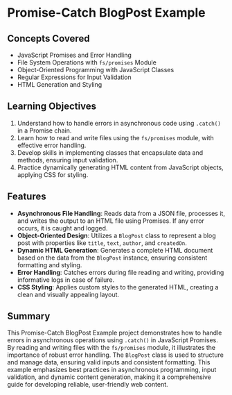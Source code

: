 # Promise-Catch BlogPost Example

## Concepts Covered

- JavaScript Promises and Error Handling
- File System Operations with `fs/promises` Module
- Object-Oriented Programming with JavaScript Classes
- Regular Expressions for Input Validation
- HTML Generation and Styling

## Learning Objectives

1. Understand how to handle errors in asynchronous code using `.catch()` in a Promise chain.
2. Learn how to read and write files using the `fs/promises` module, with effective error handling.
3. Develop skills in implementing classes that encapsulate data and methods, ensuring input validation.
4. Practice dynamically generating HTML content from JavaScript objects, applying CSS for styling.

## Features

- **Asynchronous File Handling**: Reads data from a JSON file, processes it, and writes the output to an HTML file using Promises. If any error occurs, it is caught and logged.
- **Object-Oriented Design**: Utilizes a `BlogPost` class to represent a blog post with properties like `title`, `text`, `author`, and `createdOn`.
- **Dynamic HTML Generation**: Generates a complete HTML document based on the data from the `BlogPost` instance, ensuring consistent formatting and styling.
- **Error Handling**: Catches errors during file reading and writing, providing informative logs in case of failure.
- **CSS Styling**: Applies custom styles to the generated HTML, creating a clean and visually appealing layout.

## Summary

This Promise-Catch BlogPost Example project demonstrates how to handle errors in asynchronous operations using `.catch()` in JavaScript Promises. By reading and writing files with the `fs/promises` module, it illustrates the importance of robust error handling. The `BlogPost` class is used to structure and manage data, ensuring valid inputs and consistent formatting. This example emphasizes best practices in asynchronous programming, input validation, and dynamic content generation, making it a comprehensive guide for developing reliable, user-friendly web content.

